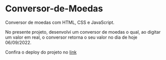 # Conversor-de-Moedas
Conversor de moedas com HTML, CSS e JavaScript.

No presente projeto, desenvolvi um conversor de moedas o qual, ao digitar um valor em real, o conversor retorna o seu valor no dia de hoje 06/09/2022.

Confira o deploy do projeto no [link](https://hudsonretonde.github.io/Conversor-de-Moedas/)

